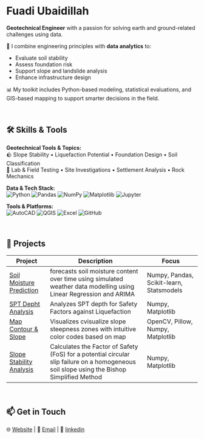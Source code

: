 <br>

# Fuadi Ubaidillah


**Geotechnical Engineer** with a passion for solving earth and ground-related challenges using data.

🔎 I combine engineering principles with **data analytics** to:
- Evaluate soil stability
- Assess foundation risk
- Support slope and landslide analysis
- Enhance infrastructure design

📊 My toolkit includes Python-based modeling, statistical evaluations, and GIS-based mapping to support smarter decisions in the field.

<br>

## 🛠️ Skills & Tools

**Geotechnical Tools & Topics:**  
🪨 Slope Stability • Liquefaction Potential • Foundation Design • Soil Classification  
🧪 Lab & Field Testing • Site Investigations • Settlement Analysis • Rock Mechanics  

**Data & Tech Stack:**  
![Python](https://img.shields.io/badge/-Python-3776AB?style=flat&logo=python&logoColor=white)
![Pandas](https://img.shields.io/badge/-Pandas-150458?style=flat&logo=pandas)
![NumPy](https://img.shields.io/badge/-NumPy-013243?style=flat&logo=numpy)
![Matplotlib](https://img.shields.io/badge/-Matplotlib-11557c?style=flat)
![Jupyter](https://img.shields.io/badge/-Jupyter-F37626?style=flat&logo=jupyter&logoColor=white)

**Tools & Platforms:**  
![AutoCAD](https://img.shields.io/badge/-AutoCAD-e10e20?style=flat&logo=autodesk)
![QGIS](https://img.shields.io/badge/-QGIS-589632?style=flat)
![Excel](https://img.shields.io/badge/-Excel-217346?style=flat&logo=microsoft-excel&logoColor=white)
![GitHub](https://img.shields.io/badge/-GitHub-181717?style=flat&logo=github)

<br>

## 🧩 Projects

| Project | Description | Focus |
|--------|-------------|-------|
| [Soil Moisture Prediction](https://github.com/fuadiub/Soil-Moisture-Prediction/blob/main/soil_moisture_prediction.ipynb) | forecasts soil moisture content over time using simulated weather data modelling using Linear Regression and ARIMA | Numpy, Pandas, Scikit-learn, Statsmodels |
| [SPT Depht Analysis](https://github.com/fuadiub/SPT-Depth/blob/main/spt_depth.ipynb) | Analyzes SPT depth for Safety Factors against Liquefaction | Numpy, Matplotlib |
| [Map Contour & Slope](https://github.com/fuadiub/Map-Contour-Slope/blob/main/map_contour_slope.ipynb) | Visualizes cvisualize slope steepness zones with intuitive color codes based on map | OpenCV, Pillow, Numpy, Matplotlib |
| [Slope Stability Analysis](https://github.com/fuadiub/Slope-Stability-Analysis/blob/main/Slope_Stability_Analysis.ipynb) | Calculates the Factor of Safety (FoS) for a potential circular slip failure on a homogeneous soil slope using the Bishop Simplified Method | Numpy, Matplotlib |

<br>

## 📫 Get in Touch

🌐 [Website](https://fuadiub.github.io/Portfolio/)  |  📧 [Email](mailto:fuadiub77@gmail.com)  |  💼 [linkedin](https://linkedin.com/in/fuadiubaidillah)

